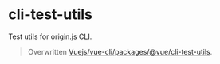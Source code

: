 # cli-test-utils
Test utils for origin.js CLI.<br/>
> Overwritten [Vuejs/vue-cli/packages/@vue/cli-test-utils](https://github.com/vuejs/vue-cli/tree/dev/packages/%40vue/cli-test-utils).
